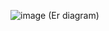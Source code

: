 ![image](https://github.com/user-attachments/assets/67553854-1eae-4a4e-abc3-fdd47a76d8a5) (Er diagram)
